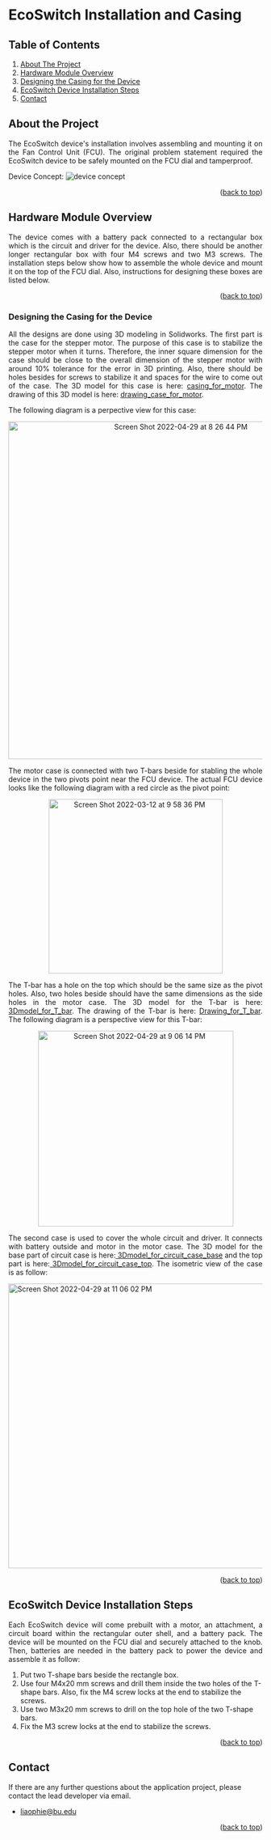 # EcoSwitch Installation and Casing
## Table of Contents
  <ol>
    <li>
      <a href="#about-the-project">About The Project</a>
    </li>
    <li>
      <a href="#hardware-module-overview">Hardware Module Overview</a>
    </li>
    <li>
      <a href="#designing-the-casing-for-the-device">Designing the Casing for the Device</a></li>
    </li>
    <li>
      <a href="#ecoSwitch-device-installation-steps">EcoSwitch Device Installation Steps</a>
    </li>
  <li>
      <a href="#contact">Contact</a>
    </li>
  </ol>

## About the Project
<p align="justify">The EcoSwitch device's installation involves assembling and mounting it on the Fan Control Unit (FCU). The original problem statement required the EcoSwitch device to be safely mounted on the FCU dial and tamperproof.</p>

Device Concept:
![device concept](https://user-images.githubusercontent.com/58235369/166089495-faa53973-a2c4-464c-9fb6-f2aa1bf73846.jpg)<p align="justify">

<p align="right">(<a href="#top">back to top</a>)</p>

## Hardware Module Overview
<p align="justify">The device comes with a battery pack connected to a rectangular box which is the circuit and driver for the device. Also, there should be another longer rectangular box with four M4 screws and two M3 screws. The installation steps below show how to assemble the whole device and mount it on the top of the FCU dial. Also, instructions for designing these boxes are listed below.</p>

<p align="right">(<a href="#top">back to top</a>)</p>

### Designing the Casing for the Device
<p align="justify">All the designs are done using 3D modeling in Solidworks. The first part is the case for the stepper motor. The purpose of this case is to stabilize the stepper motor when it turns. Therefore, the inner square dimension for the case should be close to the overall dimension of the stepper motor with around 10% tolerance for the error in 3D printing. Also, there should be holes besides for screws to stabilize it and spaces for the wire to come out of the case. The 3D model for this case is here: <a href="https://github.com/mharkess/EcoSwitch/blob/main/EcoSwitch_Casing_and_install/Part1.SLDPRT">casing_for_motor</a>. The drawing of this 3D model is here: <a href="https://github.com/mharkess/EcoSwitch/blob/main/EcoSwitch_Casing_and_install/Part1_draw.SLDDRW">drawing_case_for_motor</a>.</p>

<p align="justify">The following diagram is a perpective view for this case:</p>

<div align="center">
<img width="668" alt="Screen Shot 2022-04-29 at 8 26 44 PM" src="https://user-images.githubusercontent.com/90203309/166083251-9bbdfed4-f2da-4a0c-9ff0-239c50839130.png">
</div>

<p align="justify">The motor case is connected with two T-bars beside for stabling the whole device in the two pivots point near the FCU device. The actual FCU device looks like the following diagram with a red circle as the pivot point:</p>

<div align="center">
<img width="345" alt="Screen Shot 2022-03-12 at 9 58 36 PM" src="https://user-images.githubusercontent.com/90203309/166084199-de4c2ef9-8fcf-4f0e-b598-abf65261c6b4.png">
</div>

<p align="justify">The T-bar has a hole on the top which should be the same size as the pivot holes. Also, two holes beside should have the same dimensions as the side holes in the motor case. The 3D model for the T-bar is here:<a href="https://github.com/mharkess/EcoSwitch/blob/main/EcoSwitch_Casing_and_install/Part2.SLDPRT"> 3Dmodel_for_T_bar</a>. The drawing of the T-bar is here: <a href="https://github.com/mharkess/EcoSwitch/blob/main/EcoSwitch_Casing_and_install/Part2_draw.SLDDRW">Drawing_for_T_bar</a>. The following diagram is a perspective view for this T-bar:</p>

<div align="center">
<img width="387" alt="Screen Shot 2022-04-29 at 9 06 14 PM" src="https://user-images.githubusercontent.com/90203309/166084555-b86361d4-8dca-43de-b6a9-2daff125d67f.png">
</div>

<p align="justify">The second case is used to cover the whole circuit and driver. It connects with battery outside and motor in the motor case. The 3D model for the base part of circuit case is here:<a href="https://github.com/mharkess/EcoSwitch/blob/main/EcoSwitch_Casing_and_install/Part2.SLDPRT"> 3Dmodel_for_circuit_case_base</a> and the top part is here:<a href="https://github.com/mharkess/EcoSwitch/blob/main/EcoSwitch_Casing_and_install/toppart.SLDPRT"> 3Dmodel_for_circuit_case_top</a>. The isometric view of the case is as follow: </p>
  
  <img width="563" alt="Screen Shot 2022-04-29 at 11 06 02 PM" src="https://user-images.githubusercontent.com/90203309/166091464-fdfa3705-7940-4750-a4aa-72ba41ad48af.png">

<p align="right">(<a href="#top">back to top</a>)</p>

## EcoSwitch Device Installation Steps
<p align="justify">Each EcoSwitch device will come prebuilt with a motor, an attachment, a circuit board within the rectangular outer shell, and a battery pack. The device will be mounted on the FCU dial and securely attached to the knob. Then, batteries are needed in the battery pack to power the device and assemble it as follow:</p>

1. Put two T-shape bars beside the rectangle box. 
2. Use four M4x20 mm screws and drill them inside the two holes of the T-shape bars. Also, fix the M4 screw locks at the end to stabilize the screws.
3. Use two M3x20 mm screws to drill on the top hole of the two T-shape bars.
4. Fix the M3 screw locks at the end to stabilize the screws.

<p align="right">(<a href="#top">back to top</a>)</p>

## Contact
If there are any further questions about the application project, please contact the lead developer via email.
- liaophie@bu.edu

<p align="right">(<a href="#top">back to top</a>)</p>
